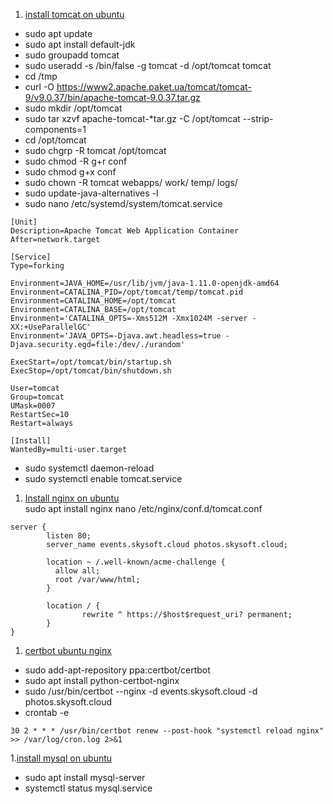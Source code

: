 1. [install tomcat on ubuntu](https://www.digitalocean.com/community/tutorials/install-tomcat-9-ubuntu-1804-ru)  
* sudo apt update  
* sudo apt install default-jdk
* sudo groupadd tomcat
* sudo useradd -s /bin/false -g tomcat -d /opt/tomcat tomcat
* cd /tmp
* curl -O https://www2.apache.paket.ua/tomcat/tomcat-9/v9.0.37/bin/apache-tomcat-9.0.37.tar.gz
* sudo mkdir /opt/tomcat
* sudo tar xzvf apache-tomcat-*tar.gz -C /opt/tomcat --strip-components=1
* cd /opt/tomcat
* sudo chgrp -R tomcat /opt/tomcat
* sudo chmod -R g+r conf
* sudo chmod g+x conf
* sudo chown -R tomcat webapps/ work/ temp/ logs/
* sudo update-java-alternatives -l
* sudo nano /etc/systemd/system/tomcat.service
```text
[Unit]
Description=Apache Tomcat Web Application Container
After=network.target

[Service]
Type=forking

Environment=JAVA_HOME=/usr/lib/jvm/java-1.11.0-openjdk-amd64
Environment=CATALINA_PID=/opt/tomcat/temp/tomcat.pid
Environment=CATALINA_HOME=/opt/tomcat
Environment=CATALINA_BASE=/opt/tomcat
Environment='CATALINA_OPTS=-Xms512M -Xmx1024M -server -XX:+UseParallelGC'
Environment='JAVA_OPTS=-Djava.awt.headless=true -Djava.security.egd=file:/dev/./urandom'

ExecStart=/opt/tomcat/bin/startup.sh
ExecStop=/opt/tomcat/bin/shutdown.sh

User=tomcat
Group=tomcat
UMask=0007
RestartSec=10
Restart=always

[Install]
WantedBy=multi-user.target
```
* sudo systemctl daemon-reload
* sudo systemctl enable tomcat.service

1. [Install nginx on ubuntu](https://www.digitalocean.com/community/tutorials/nginx-ubuntu-18-04-ru)  
sudo apt install nginx
nano /etc/nginx/conf.d/tomcat.conf

```text
server {
        listen 80;
        server_name events.skysoft.cloud photos.skysoft.cloud;

        location ~ /.well-known/acme-challenge {
          allow all;
          root /var/www/html;
        }

        location / {
                rewrite ^ https://$host$request_uri? permanent;
        }
}
```


1. [certbot ubuntu nginx](https://www.digitalocean.com/community/tutorials/nginx-let-s-encrypt-ubuntu-18-04-ru)
* sudo add-apt-repository ppa:certbot/certbot
* sudo apt install python-certbot-nginx
* sudo /usr/bin/certbot --nginx -d events.skysoft.cloud -d photos.skysoft.cloud
* crontab -e
```text
30 2 * * * /usr/bin/certbot renew --post-hook "systemctl reload nginx" >> /var/log/cron.log 2>&1
```

1.[install mysql on ubuntu](https://www.digitalocean.com/community/tutorials/mysql-ubuntu-18-04-ru)
* sudo apt install mysql-server
* systemctl status mysql.service